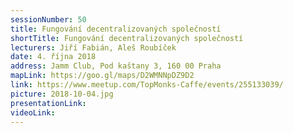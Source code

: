 ```yaml
---
sessionNumber: 50
title: Fungování decentralizovaných společností
shortTitle: Fungování decentralizovaných společností
lecturers: Jiří Fabián, Aleš Roubíček
date: 4. října 2018
address: Jamm Club, Pod kaštany 3, 160 00 Praha
mapLink: https://goo.gl/maps/D2WMNNpDZ9D2
link: https://www.meetup.com/TopMonks-Caffe/events/255133039/
picture: 2018-10-04.jpg
presentationLink:
videoLink:
---
```

